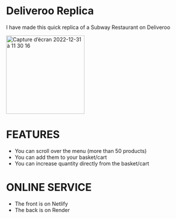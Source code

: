 # Deliveroo Replica

I have made this quick replica of a Subway Restaurant on Deliveroo

<img width="212" alt="Capture d’écran 2022-12-31 à 11 30 16" src="https://user-images.githubusercontent.com/114014511/210133505-e731818c-24eb-401a-a815-c3a692320c88.png">


# FEATURES

* You can scroll over the menu (more than 50 products)
* You can add them to your basket/cart
* You can increase quantity directly from the basket/cart

# ONLINE SERVICE

* The front is on Netlify
* The back is on Render
